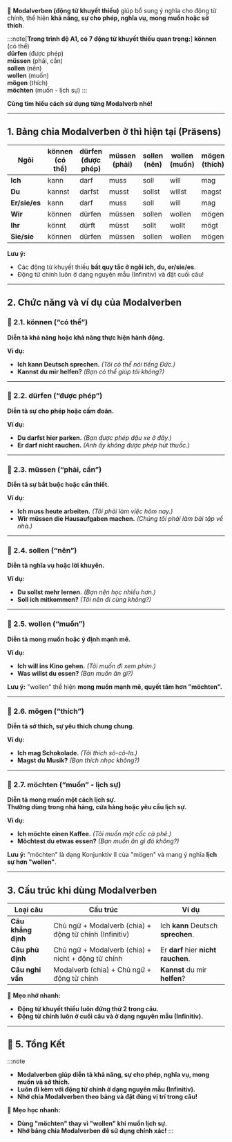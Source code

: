 
 📌 **Modalverben (động từ khuyết thiếu)** giúp bổ sung ý nghĩa cho động từ chính, thể hiện **khả năng, sự cho phép, nghĩa vụ, mong muốn hoặc sở thích**.

:::note[**Trong trình độ A1, có 7 động từ khuyết thiếu quan trọng:**]
 **können** (có thể)  
 **dürfen** (được phép)  
 **müssen** (phải, cần)  
 **sollen** (nên)  
 **wollen** (muốn)  
 **mögen** (thích)  
 **möchten** (muốn - lịch sự)
:::

**Cùng tìm hiểu cách sử dụng từng Modalverb nhé!**

---

## **1. Bảng chia Modalverben ở thì hiện tại (Präsens)**

|**Ngôi**|**können** (có thể)|**dürfen** (được phép)|**müssen** (phải)|**sollen** (nên)|**wollen** (muốn)|**mögen** (thích)|**möchten** (muốn - lịch sự)|
|---|---|---|---|---|---|---|---|
|**Ich**|kann|darf|muss|soll|will|mag|möchte|
|**Du**|kannst|darfst|musst|sollst|willst|magst|möchtest|
|**Er/sie/es**|kann|darf|muss|soll|will|mag|möchte|
|**Wir**|können|dürfen|müssen|sollen|wollen|mögen|möchten|
|**Ihr**|könnt|dürft|müsst|sollt|wollt|mögt|möchtet|
|**Sie/sie**|können|dürfen|müssen|sollen|wollen|mögen|möchten|

**Lưu ý:**

- Các động từ khuyết thiếu **bất quy tắc ở ngôi ich, du, er/sie/es**.
- Động từ chính luôn ở dạng nguyên mẫu (Infinitiv) và đặt cuối câu!

---

## **2. Chức năng và ví dụ của Modalverben**

### **🔹 2.1. können (“có thể”)**

  **Diễn tả khả năng hoặc khả năng thực hiện hành động.**

**Ví dụ:**

- **Ich kann Deutsch sprechen.** _(Tôi có thể nói tiếng Đức.)_
- **Kannst du mir helfen?** _(Bạn có thể giúp tôi không?)_

---

### **🔹 2.2. dürfen (“được phép”)**

  **Diễn tả sự cho phép hoặc cấm đoán.**

**Ví dụ:**

- **Du darfst hier parken.** _(Bạn được phép đậu xe ở đây.)_
- **Er darf nicht rauchen.** _(Anh ấy không được phép hút thuốc.)_

---

### **🔹 2.3. müssen (“phải, cần”)**

  **Diễn tả sự bắt buộc hoặc cần thiết.**

**Ví dụ:**

- **Ich muss heute arbeiten.** _(Tôi phải làm việc hôm nay.)_
- **Wir müssen die Hausaufgaben machen.** _(Chúng tôi phải làm bài tập về nhà.)_

---

### **🔹 2.4. sollen (“nên”)**

  **Diễn tả nghĩa vụ hoặc lời khuyên.**

**Ví dụ:**

- **Du sollst mehr lernen.** _(Bạn nên học nhiều hơn.)_
- **Soll ich mitkommen?** _(Tôi nên đi cùng không?)_

---

### **🔹 2.5. wollen (“muốn”)**

  **Diễn tả mong muốn hoặc ý định mạnh mẽ.**

**Ví dụ:**

- **Ich will ins Kino gehen.** _(Tôi muốn đi xem phim.)_
- **Was willst du essen?** _(Bạn muốn ăn gì?)_

**Lưu ý:** "wollen" thể hiện **mong muốn mạnh mẽ, quyết tâm hơn "möchten".**

---

### **🔹 2.6. mögen (“thích”)**

  **Diễn tả sở thích, sự yêu thích chung chung.**

**Ví dụ:**

- **Ich mag Schokolade.** _(Tôi thích sô-cô-la.)_
- **Magst du Musik?** _(Bạn thích nhạc không?)_

---

### **🔹 2.7. möchten (“muốn” - lịch sự)**

  **Diễn tả mong muốn một cách lịch sự.**  
  **Thường dùng trong nhà hàng, cửa hàng hoặc yêu cầu lịch sự.**

**Ví dụ:**

- **Ich möchte einen Kaffee.** _(Tôi muốn một cốc cà phê.)_
- **Möchtest du etwas essen?** _(Bạn muốn ăn gì đó không?)_

**Lưu ý:** "möchten" là dạng Konjunktiv II của "mögen" và mang ý nghĩa **lịch sự hơn "wollen"**.

---

## **3. Cấu trúc khi dùng Modalverben**

|**Loại câu**|**Cấu trúc**|**Ví dụ**|
|---|---|---|
|**Câu khẳng định**|Chủ ngữ + Modalverb (chia) + động từ chính (Infinitiv)|Ich **kann** Deutsch **sprechen**.|
|**Câu phủ định**|Chủ ngữ + Modalverb (chia) + nicht + động từ chính|Er **darf** hier **nicht rauchen**.|
|**Câu nghi vấn**|Modalverb (chia) + Chủ ngữ + động từ chính|**Kannst** du mir **helfen**?|

📌 **Mẹo nhớ nhanh:**

- **Động từ khuyết thiếu luôn đứng thứ 2 trong câu.**
- **Động từ chính luôn ở cuối câu và ở dạng nguyên mẫu (Infinitiv).**

---
## **🎯 5. Tổng Kết**

:::note
  - **Modalverben giúp diễn tả khả năng, sự cho phép, nghĩa vụ, mong muốn và sở thích.**  
  - **Luôn đi kèm với động từ chính ở dạng nguyên mẫu (Infinitiv).**  
  - **Nhớ chia Modalverben theo bảng và đặt đúng vị trí trong câu!**

📌 **Mẹo học nhanh:**

- **Dùng "möchten" thay vì "wollen" khi muốn lịch sự.**
- **Nhớ bảng chia Modalverben để sử dụng chính xác!**
:::